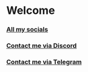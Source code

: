 # Welcome
### [All my socials](https://solo.to/pdt)
### [Contact me via Discord](https://discord.com/users/569120918455058442)
### [Contact me via Telegram](https://t.me/pdtvip)

